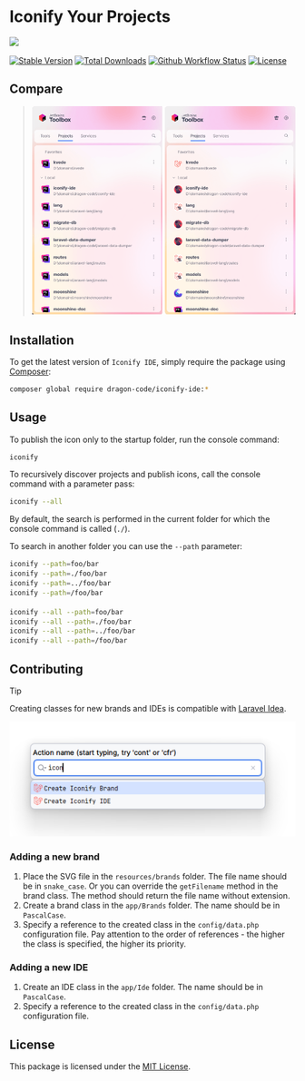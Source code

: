 # Iconify Your Projects

![](https://preview.dragon-code.pro/dragon-code/iconify%20IDE%20projects.svg?background=5865f2&preposition=with&mode=auto)

[![Stable Version][badge_stable]][link_packagist]
[![Total Downloads][badge_downloads]][link_packagist]
[![Github Workflow Status][badge_build]][link_build]
[![License][badge_license]][link_license]

## Compare

> ![before - after](/.github/images/compare.png)

## Installation

To get the latest version of `Iconify IDE`, simply require the package using [Composer](https://getcomposer.org):

```bash
composer global require dragon-code/iconify-ide:*
```

## Usage

To publish the icon only to the startup folder, run the console command:

```bash
iconify
```

To recursively discover projects and publish icons, call the console command with a parameter pass:

```bash
iconify --all
```

By default, the search is performed in the current folder for which the console command is called (`./`).

To search in another folder you can use the `--path` parameter:

```bash
iconify --path=foo/bar
iconify --path=./foo/bar
iconify --path=../foo/bar
iconify --path=/foo/bar

iconify --all --path=foo/bar
iconify --all --path=./foo/bar
iconify --all --path=../foo/bar
iconify --all --path=/foo/bar
```

## Contributing

> [!TIP]
> Creating classes for new brands and IDEs is compatible
> with [Laravel Idea](https://plugins.jetbrains.com/plugin/13441-laravel-idea).
> 
> ![Laravel Idea](/.github/images/laravel-idea.png)

### Adding a new brand

1. Place the SVG file in the `resources/brands` folder. The file name should be in `snake_case`. Or you can override the
   `getFilename` method in the brand class. The method should return the file name without extension.
2. Create a brand class in the `app/Brands` folder. The name should be in `PascalCase`.
3. Specify a reference to the created class in the `config/data.php` configuration file.
   Pay attention to the order of references - the higher the class is specified, the higher its priority.

### Adding a new IDE

1. Create an IDE class in the `app/Ide` folder. The name should be in `PascalCase`.
2. Specify a reference to the created class in the `config/data.php` configuration file.

## License

This package is licensed under the [MIT License](LICENSE).


[badge_build]:          https://img.shields.io/github/actions/workflow/status/TheDragonCode/iconify-ide/phpunit.yml?style=flat-square

[badge_downloads]:      https://img.shields.io/packagist/dt/dragon-code/iconify-ide.svg?style=flat-square

[badge_license]:        https://img.shields.io/packagist/l/dragon-code/iconify-ide.svg?style=flat-square

[badge_stable]:         https://img.shields.io/github/v/release/TheDragonCode/iconify-ide?label=packagist&style=flat-square

[link_build]:           https://github.com/TheDragonCode/iconify-ide/actions

[link_license]:         LICENSE

[link_packagist]:       https://packagist.org/packages/dragon-code/iconify-ide
